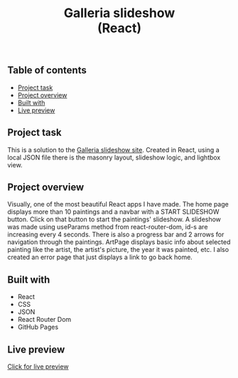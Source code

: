 <h1 align="center">
  Galleria slideshow <br/> 
  (React)
</h1>
<br>

## Table of contents

- [Project task](#project-task)
- [Project overview](#project-overview)
- [Built with](#built-with)
- [Live preview](#live-preview)

## Project task

This is a solution to the [Galleria slideshow site](https://www.frontendmentor.io/challenges/galleria-slideshow-site-tEA4pwsa6). Created in React, using a local JSON file there is the masonry layout, slideshow logic, and lightbox view.

## Project overview

Visually, one of the most beautiful React apps I have made. The home page displays more than 10 paintings and a navbar with a START SLIDESHOW button. Click on that button to start the paintings' slideshow. A slideshow was made using useParams method from react-router-dom, id-s are increasing every 4 seconds. There is also a progress bar and 2 arrows for navigation through the paintings. ArtPage displays basic info about selected painting like the artist, the artist's picture, the year it was painted, etc. I also created an error page that just displays a link to go back home.

## Built with

- React
- CSS
- JSON
- React Router Dom
- GitHub Pages

## Live preview

[Click for live preview](https://jeko10.github.io/Galleria-slideshow/)
